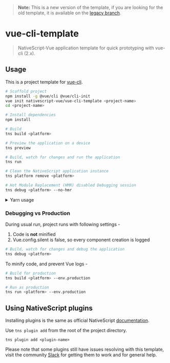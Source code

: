 > **Note:** This is a new version of the template, if you are looking for the old template, it is available on the [legacy branch](https://github.com/nativescript-vue/vue-cli-template/tree/legacy).

# vue-cli-template

> NativeScript-Vue application template for quick prototyping with vue-cli (2.x).

## Usage

This is a project template for [vue-cli](https://github.com/vuejs/vue-cli/tree/master).

``` bash
# Scaffold project
npm install -g @vue/cli @vue/cli-init
vue init nativescript-vue/vue-cli-template <project-name>
cd <project-name>

# Install dependencies
npm install

# Build
tns build <platform>

# Preview the application on a device
tns preview

# Build, watch for changes and run the application
tns run

# Clean the NativeScript application instance
tns platform remove <platform>

# Hot Module Replacement (HMR) disabled Debugging session 
tns debug <platform> --no-hmr
```
<details><summary>Yarn usage</summary>
<p>

``` bash
# Scaffold project
yarn global add @vue/cli @vue/cli-init
vue init nativescript-vue/vue-cli-template <project-name>
cd <project-name>

# Install dependencies
yarn

```

</p>
</details>

### Debugging vs Production

During usual run, project runs with following settings -

1. Code is **not** minified
2. Vue.config.silent is false, so every component creation is logged

```bash
# Build, watch for changes and debug the application
tns debug <platform>
```

To minify code, and prevent Vue logs -

```bash
# Build for production
tns build <platform> --env.production

# Run as production
tns run <platform> --env.production
```

## Using NativeScript plugins

Installing plugins is the same as official NativeScript [documentation](https://docs.nativescript.org/tooling/docs-cli/lib-management/plugin-add).

Use `tns plugin add` from the root of the project directory.

```shell
tns plugin add <plugin-name>
```

Please note that some plugins still have issues resolving with this template, visit the community [Slack](https://developer.telerik.com/wp-login.php?action=slack-invitation) for getting them to work and for general help.
